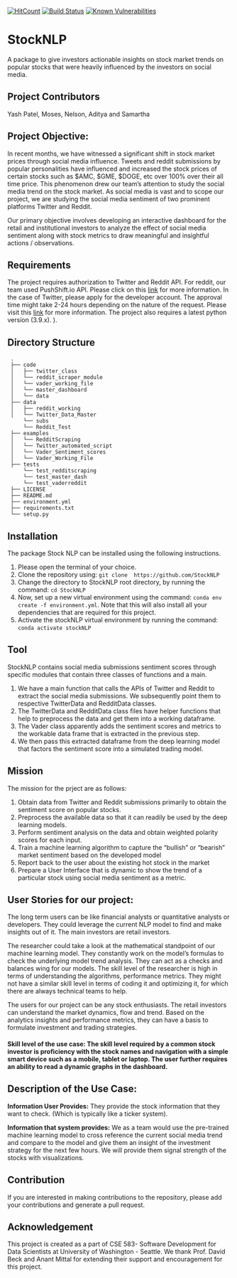 [![HitCount](http://hits.dwyl.com/StockNLP/WorkingRepo.svg?style=flat-square)](http://hits.dwyl.com/StockNLP/WorkingRepo)
[![Build Status](https://travis-ci.org/{ORG-or-USERNAME}/{REPO-NAME}.png?branch=master)](https://travis-ci.org/StockNLP/WorkingRepo)
[![Known Vulnerabilities](https://snyk.io/test/github/dwyl/hapi-auth-jwt2/badge.svg?targetFile=package.json)](https://snyk.io/test/github/dwyl/hapi-auth-jwt2?targetFile=package.json)
# StockNLP

A package to give investors actionable insights on stock market trends on popular stocks that were heavily influenced by the investors on social media.

## Project Contributors

Yash Patel, Moses, Nelson, Aditya and Samartha

## Project Objective:

In recent months, we have witnessed a significant shift in stock market prices through social media influence. Tweets and reddit submissions by popular personalities have influenced and increased the stock prices of certain stocks such as $AMC, $GME, $DOGE, etc over 100% over their all time price. This phenomenon drew our team’s attention to study the social media trend on the stock market. As social media is vast and to scope our project, we are studying the social media sentiment of two prominent platforms Twitter and Reddit. 

Our primary objective involves developing an interactive dashboard for the retail and institutional investors to analyze the effect of social media sentiment along with stock metrics to draw meaningful and insightful actions / observations. 

## Requirements

The project requires authorization to Twitter and Reddit API. For reddit, our team used PushShift.io API. Please click on this [link](https://github.com/pushshift/api) for more information. In the case of Twitter, please apply for the developer account. The approval time might take 2-24 hours depending on the nature of the request. Please visit this [link](https://developer.twitter.com/en/portal/dashboard) for more information. The project also requires a latest python version (3.9.x). ).

## Directory Structure
```
 .
 ├── code
 │   ├── twitter_class
 │   └── reddit_scraper_module
 │   └── vader_working_file
 │   └── master_dashboard
 │   └── data
 ├── data
 │   ├── reddit_working
 │   └── Twitter_Data_Master
     └── subs
     └── Reddit_Test
 ├── examples
 │   └── RedditScraping
 │   └── Twitter_automated_script
 │   └── Vader_Sentiment_scores
 │   └── Vader_Working_File
 ├── tests
     └── test_redditscraping
     └── test_master_dash
     └── test_vaderreddit 
 ├── LICENSE
 ├── README.md
 ├── environment.yml
 ├── requirements.txt
 └── setup.py
 ```
## Installation 

The package Stock NLP can be installed using the following instructions.

 1. Please open the terminal of your choice.
 2. Clone the repository using: `git clone  https://github.com/StockNLP` 
 3. Change the directory to StockNLP root directory, by running the command: `cd StockNLP`
 4. Now, set up a new virtual environment using the command: `conda env create -f environment.yml`. Note that this will also install all your dependencies that are required for this project.
 5. Activate the stockNLP virtual environment by running the command: `conda activate stockNLP`


## Tool
StockNLP contains social media submissions sentiment scores through specific modules that contain three classes of functions and a main.

 1. We have a main function that calls the APIs of Twitter and Reddit to extract the social media submissions. We subsequently point them to respective TwitterData and RedditData classes.
 2. The TwitterData and RedditData class files have helper functions that help to preprocess the data and get them into a working dataframe.
 3. The Vader class apparently adds the sentiment scores and metrics to the workable data frame that is extracted in the previous step.
 4. We then pass this extracted dataframe from the deep learning model that factors the sentiment score into a simulated trading model.


## Mission

The mission for the prject are as follows:

  1. Obtain data from Twitter and Reddit submissions primarily to obtain the sentiment score on popular stocks.
  2. Preprocess the available data so that it can readily be used by the deep learning models.
  3. Perform sentiment analysis on the data and obtain weighted polarity scores for each input.
  4. Train a machine learning algorithm to capture the “bullish” or “bearish” market sentiment based on the developed model
  5. Report back to the user about the existing hot stock in the market
  6. Prepare a User Interface that is dynamic to show the trend of a particular stock using social media sentiment as a metric. 


## User Stories for our project:

The long term users can be like financial analysts or quantitative analysts or developers. They could leverage the current NLP model to find and make insights out of it. The main investors are retail investors. 

The researcher could take a look at the mathematical standpoint of our machine learning model. They constantly work on the model’s formulas to check the underlying model trend analysis. They can act as a checks and balances wing for our models. The skill level of the researcher is high in terms of understanding the algorithms, performance metrics. They might not have a similar skill level in terms of coding it and optimizing it, for which there are always technical teams to help.


The users for our project can be any stock enthusiasts. The retail investors can understand the market dynamics, flow and trend. Based on the analytics insights and performance metrics, they can have a basis to formulate investment and trading strategies.
 
#### Skill level of the use case: The skill level required by a common stock investor is proficiency with the stock names and navigation with a simple smart device such as a mobile, tablet or laptop. The user further requires an ability to read a dynamic graphs in the dashboard.

## Description of the Use Case:

**Information User Provides:** They provide the stock information that they want to check. (Which is typically like a ticker system). 

**Information that system provides:** We as a team would use the pre-trained machine learning model to cross reference the current social media trend and compare to the model and give them an insight of the investment strategy for the next few hours. We will provide them signal strength of the stocks with visualizations.

## Contribution

If you are interested in making contributions to the repository, please add your contributions and generate a pull request.

## Acknowledgement 

This project is created as a part of CSE 583- Software Development for Data Scientists at University of Washington - Seattle. We thank Prof. David Beck and Anant Mittal for extending their support and encouragement for this project.

